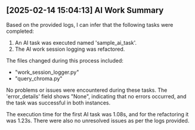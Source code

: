 ## [2025-02-14 15:04:13] AI Work Summary
Based on the provided logs, I can infer that the following tasks were completed:
1. An AI task was executed named 'sample_ai_task'.
2. The AI work session logging was refactored.

The files changed during this process included:
- "work_session_logger.py"
- "query_chroma.py"

No problems or issues were encountered during these tasks. The 'error_details' field shows "None", indicating that no errors occurred, and the task was successful in both instances. 

The execution time for the first AI task was 1.08s, and for the refactoring it was 1.23s. There were also no unresolved issues as per the logs provided.


